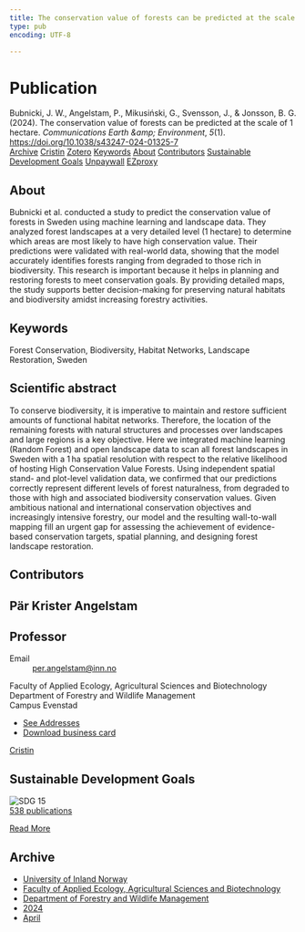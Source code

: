 ```yaml
---
title: The conservation value of forests can be predicted at the scale of 1 hectare
type: pub
encoding: UTF-8

---
```

<h1>Publication</h1>
<article id="csl-bib-container-BZU3QPIK" class="csl-bib-container">
  <div class="csl-bib-body"> <div class="csl-entry">Bubnicki, J. W., Angelstam, P., Mikusiński, G., Svensson, J., &#38; Jonsson, B. G. (2024). The conservation value of forests can be predicted at the scale of 1 hectare. <i>Communications Earth &#38;amp; Environment</i>, <i>5</i>(1). <a href="https://doi.org/10.1038/s43247-024-01325-7">https://doi.org/10.1038/s43247-024-01325-7</a></div> </div>
  <div class="csl-bib-buttons">
    <a href="#taxonomy-article-BZU3QPIK" alt="archive" class="csl-bib-button">Archive</a>
    <a href="https://app.cristin.no/results/show.jsf?id=2264117" alt="Cristin" class="csl-bib-button">Cristin</a>
    <a href="http://zotero.org/groups/5881554/items/BZU3QPIK" alt="Zotero" class="csl-bib-button">Zotero</a>
    <a href="#keywords-article-BZU3QPIK" alt="keywords" class="csl-bib-button">Keywords</a>
    <a href="#about-article-BZU3QPIK" alt="about_pub" class="csl-bib-button">About</a>
    <a href="#contributors-article-BZU3QPIK" alt="contributors" class="csl-bib-button">Contributors</a>
    <a href="#sdg-article-BZU3QPIK" alt="sdg" class="csl-bib-button">Sustainable Development Goals</a>
    <a href="https://www.nature.com/articles/s43247-024-01325-7.pdf" alt="Unpaywall" class="csl-bib-button">Unpaywall</a>
    <a href="https://www.nature.com/articles/s43247-024-01325-7.pdf" alt="EZproxy" class="csl-bib-button">EZproxy</a>
  </div>
  <div id="csl-bib-meta-container-BZU3QPIK"></div>
</article>
<div id="csl-bib-meta-BZU3QPIK" class="csl-bib-meta">
  <article id="about-article-BZU3QPIK" class="about_pub-article">
    <h1>About</h1>
    Bubnicki et al. conducted a study to predict the conservation value of forests in Sweden using machine learning and landscape data. They analyzed forest landscapes at a very detailed level (1 hectare) to determine which areas are most likely to have high conservation value. Their predictions were validated with real-world data, showing that the model accurately identifies forests ranging from degraded to those rich in biodiversity. This research is important because it helps in planning and restoring forests to meet conservation goals. By providing detailed maps, the study supports better decision-making for preserving natural habitats and biodiversity amidst increasing forestry activities.
  </article>
  <article id="keywords-article-BZU3QPIK" class="keywords-article">
    <h1>Keywords</h1>
    Forest Conservation, Biodiversity, Habitat Networks, Landscape Restoration, Sweden
  </article>
  <article id="abstract-article-BZU3QPIK" class="abstract-article">
    <h1>Scientific abstract</h1>
    To conserve biodiversity, it is imperative to maintain and restore sufficient amounts of functional habitat networks. Therefore, the location of the remaining forests with natural structures and processes over landscapes and large regions is a key objective. Here we integrated machine learning (Random Forest) and open landscape data to scan all forest landscapes in Sweden with a 1 ha spatial resolution with respect to the relative likelihood of hosting High Conservation Value Forests. Using independent spatial stand- and plot-level validation data, we confirmed that our predictions correctly represent different levels of forest naturalness, from degraded to those with high and associated biodiversity conservation values. Given ambitious national and international conservation objectives and increasingly intensive forestry, our model and the resulting wall-to-wall mapping fill an urgent gap for assessing the achievement of evidence-based conservation targets, spatial planning, and designing forest landscape restoration.
  </article>
  <article id="contributors-article-BZU3QPIK" class="contributors-article">
    <h1>Contributors</h1>
    <div class="personas"> <div class="vrtx-hinn-person-card"> <div class="photo"> <i class="lar la-user-circle missing-person"></i> </div> <div class="info"> <hgroup><h1>Pär Krister Angelstam</h1> <h2>Professor</h2> </hgroup><dl> <dt>Email</dt> <dd> <a href="mailto:per.angelstam@inn.no">per.angelstam@inn.no</a> </dd> </dl> <p> Faculty of Applied Ecology, Agricultural Sciences and Biotechnology<br> Department of Forestry and Wildlife Management<br> Campus Evenstad </p> <ul class="vrtx-hinn-links"> <li><a href="https://www.inn.no/english/find-an-employee/per-angelstam.html#vrtx-hinn-addresses">See Addresses</a></li> <li><a href="https://www.inn.no/english/find-an-employee/per-angelstam.html?vrtx=vcf">Download business card</a></li> </ul> </div> </div> <a href="https://app.cristin.no/persons/show.jsf?id=1318014" alt="Cristin URL" class="personas-cristin">Cristin</a> </div>
  </article>
  <article id="sdg-article-BZU3QPIK" class="sdg-article">
    <h1>Sustainable Development Goals</h1>
    <div class="sdg-container"><div id="sdg15" class="sdg">
        <img src="{{< params subfolder >}}images/sdg/sdg15_en.png" class="image" alt="SDG 15">
        <div class="sdg-overlay">
          <a href="/en/archive/?key=?sdg=15#archive" class="sdg-publication-count"><span>538</span> publications</a>
          <p><a href="https://sdgs.un.org/goals/goal15" class="sdg-read-more">Read More</a></p>
        </div>
      </div></div>
  </article>
  <article id="taxonomy-article-BZU3QPIK" class="taxonomy-article">
    <h1>Archive</h1>
    <ul>
      <li>
        <a href="/en/archive/?key=3DCRN523">University of Inland Norway</a>
      </li>
      <li>
        <a href="/en/archive/?key=T77LXH6D">Faculty of Applied Ecology, Agricultural Sciences and Biotechnology</a>
      </li>
      <li>
        <a href="/en/archive/?key=7TRARPE3">Department of Forestry and Wildlife Management</a>
      </li>
      <li>
        <a href="/en/archive/?key=A4XX8HDP">2024</a>
      </li>
      <li>
        <a href="/en/archive/?key=KY9TTFZF">April</a>
      </li>
    </ul>
  </article>
</div>
